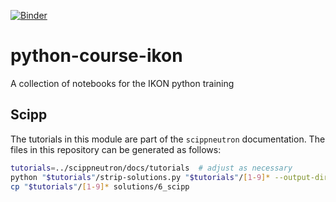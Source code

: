 [![Binder](https://mybinder.org/badge_logo.svg)](https://mybinder.org/v2/gh/ess-dmsc-dram/python-course-ikon/master)

# python-course-ikon
A collection of notebooks for the IKON python training

## Scipp

The tutorials in this module are part of the `scippneutron` documentation.
The files in this repository can be generated as follows:

```sh
tutorials=../scippneutron/docs/tutorials  # adjust as necessary
python "$tutorials"/strip-solutions.py "$tutorials"/[1-9]* --output-dir=notebooks/6_scipp
cp "$tutorials"/[1-9]* solutions/6_scipp
```

